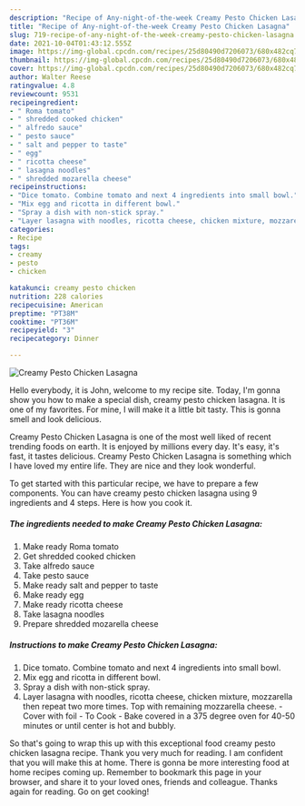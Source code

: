 ```yaml
---
description: "Recipe of Any-night-of-the-week Creamy Pesto Chicken Lasagna"
title: "Recipe of Any-night-of-the-week Creamy Pesto Chicken Lasagna"
slug: 719-recipe-of-any-night-of-the-week-creamy-pesto-chicken-lasagna
date: 2021-10-04T01:43:12.555Z
image: https://img-global.cpcdn.com/recipes/25d80490d7206073/680x482cq70/creamy-pesto-chicken-lasagna-recipe-main-photo.jpg
thumbnail: https://img-global.cpcdn.com/recipes/25d80490d7206073/680x482cq70/creamy-pesto-chicken-lasagna-recipe-main-photo.jpg
cover: https://img-global.cpcdn.com/recipes/25d80490d7206073/680x482cq70/creamy-pesto-chicken-lasagna-recipe-main-photo.jpg
author: Walter Reese
ratingvalue: 4.8
reviewcount: 9531
recipeingredient:
- " Roma tomato"
- " shredded cooked chicken"
- " alfredo sauce"
- " pesto sauce"
- " salt and pepper to taste"
- " egg"
- " ricotta cheese"
- " lasagna noodles"
- " shredded mozarella cheese"
recipeinstructions:
- "Dice tomato. Combine tomato and next 4 ingredients into small bowl."
- "Mix egg and ricotta in different bowl."
- "Spray a dish with non-stick spray."
- "Layer lasagna with noodles, ricotta cheese, chicken mixture, mozzarella then repeat two more times. Top with remaining mozzarella cheese. Cover with foil To Cook Bake covered in a 375 degree oven for 40-50 minutes or until center is hot and bubbly."
categories:
- Recipe
tags:
- creamy
- pesto
- chicken

katakunci: creamy pesto chicken 
nutrition: 228 calories
recipecuisine: American
preptime: "PT38M"
cooktime: "PT36M"
recipeyield: "3"
recipecategory: Dinner

---
```



![Creamy Pesto Chicken Lasagna](https://img-global.cpcdn.com/recipes/25d80490d7206073/680x482cq70/creamy-pesto-chicken-lasagna-recipe-main-photo.jpg)

Hello everybody, it is John, welcome to my recipe site. Today, I'm gonna show you how to make a special dish, creamy pesto chicken lasagna. It is one of my favorites. For mine, I will make it a little bit tasty. This is gonna smell and look delicious.

Creamy Pesto Chicken Lasagna is one of the most well liked of recent trending foods on earth. It is enjoyed by millions every day. It's easy, it's fast, it tastes delicious. Creamy Pesto Chicken Lasagna is something which I have loved my entire life. They are nice and they look wonderful.




To get started with this particular recipe, we have to prepare a few components. You can have creamy pesto chicken lasagna using 9 ingredients and 4 steps. Here is how you cook it.

<!--inarticleads1-->

##### The ingredients needed to make Creamy Pesto Chicken Lasagna:

1. Make ready  Roma tomato
1. Get  shredded cooked chicken
1. Take  alfredo sauce
1. Take  pesto sauce
1. Make ready  salt and pepper to taste
1. Make ready  egg
1. Make ready  ricotta cheese
1. Take  lasagna noodles
1. Prepare  shredded mozarella cheese




<!--inarticleads2-->

##### Instructions to make Creamy Pesto Chicken Lasagna:

1. Dice tomato. Combine tomato and next 4 ingredients into small bowl.
1. Mix egg and ricotta in different bowl.
1. Spray a dish with non-stick spray.
1. Layer lasagna with noodles, ricotta cheese, chicken mixture, mozzarella then repeat two more times. Top with remaining mozzarella cheese. - Cover with foil - To Cook - Bake covered in a 375 degree oven for 40-50 minutes or until center is hot and bubbly.




So that's going to wrap this up with this exceptional food creamy pesto chicken lasagna recipe. Thank you very much for reading. I am confident that you will make this at home. There is gonna be more interesting food at home recipes coming up. Remember to bookmark this page in your browser, and share it to your loved ones, friends and colleague. Thanks again for reading. Go on get cooking!
